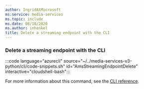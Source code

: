 ```yaml
---
author: IngridAtMicrosoft
ms.service: media-services
ms.topic: include
ms.date: 08/18/2020
ms.author: inhenkel
title: Delete a streaming endpoint with the CLI
---
```


### Delete a streaming endpoint with the CLI

:::code language="azurecli" source="~/../media-services-v3-python/cli/code-snippets.sh" id="AmsStreamingEndpointDelete" interactive="cloudshell-bash":::

For more information about this command, see the [CLI reference](/cli/azure/ams/streaming-endpoint?view=azure-cli-latest&preserve-view=true#az-ams-streaming-endpoint-delete).
